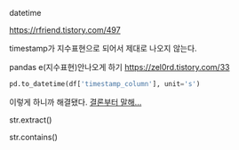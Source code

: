 datetime

https://rfriend.tistory.com/497

timestamp가 지수표현으로 되어서 제대로 나오지 않는다.

pandas e(지수표현)안나오게 하기 https://zel0rd.tistory.com/33

```python
pd.to_datetime(df['timestamp_column'], unit='s')
```

이렇게 하니까 해결됐다. [결론부터 말해...](https://bkool.tistory.com/)



str.extract()

str.contains()